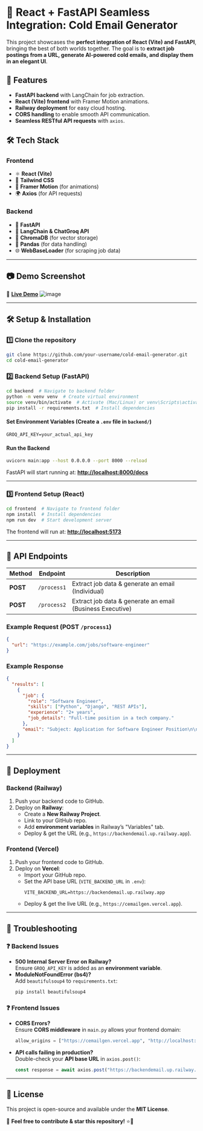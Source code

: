 # 🚀 React + FastAPI Seamless Integration: Cold Email Generator

This project showcases the **perfect integration of React (Vite) and FastAPI**, bringing the best of both worlds together. The goal is to **extract job postings from a URL, generate AI-powered cold emails, and display them in an elegant UI**.

## 🌟 Features
- **FastAPI backend** with LangChain for job extraction.
- **React (Vite) frontend** with Framer Motion animations.
- **Railway deployment** for easy cloud hosting.
- **CORS handling** to enable smooth API communication.
- **Seamless RESTful API requests** with `axios`.

## 🛠️ Tech Stack
### **Frontend**
- ⚛️ **React (Vite)**
- 🎨 **Tailwind CSS**
- 🚀 **Framer Motion** (for animations)
- 🌍 **Axios** (for API requests)

### **Backend**
- 🐍 **FastAPI**
- 🤖 **LangChain & ChatGroq API**
- 📂 **ChromaDB** (for vector storage)
- 📝 **Pandas** (for data handling)
- 🌐 **WebBaseLoader** (for scraping job data)

---

## 📷 **Demo Screenshot**
🚀 **[Live Demo](https://cemailgen.vercel.app/)** 
![image](https://github.com/user-attachments/assets/2e1d2cde-3057-4392-a96c-f88f82a2fe98)


---

## 🛠️ **Setup & Installation**
### **1️⃣ Clone the repository**
```sh
git clone https://github.com/your-username/cold-email-generator.git
cd cold-email-generator
```

### **2️⃣ Backend Setup (FastAPI)**
```sh
cd backend  # Navigate to backend folder
python -m venv venv  # Create virtual environment
source venv/bin/activate  # Activate (Mac/Linux) or venv\Scripts\activate (Windows)
pip install -r requirements.txt  # Install dependencies
```

#### **Set Environment Variables** (Create a `.env` file in `backend/`)
```
GROQ_API_KEY=your_actual_api_key
```

#### **Run the Backend**
```sh
uvicorn main:app --host 0.0.0.0 --port 8000 --reload
```
FastAPI will start running at: **[http://localhost:8000/docs](http://localhost:8000/docs)**

---

### **3️⃣ Frontend Setup (React)**
```sh
cd frontend  # Navigate to frontend folder
npm install  # Install dependencies
npm run dev  # Start development server
```
The frontend will run at: **[http://localhost:5173](http://localhost:5173)**

---

## 🔄 **API Endpoints**
| Method | Endpoint | Description |
|--------|----------|------------|
| **POST** | `/process1` | Extract job data & generate an email (Individual) |
| **POST** | `/process2` | Extract job data & generate an email (Business Executive) |

### **Example Request (POST `/process1`)**
```json
{
  "url": "https://example.com/jobs/software-engineer"
}
```

### **Example Response**
```json
{
  "results": [
    {
      "job": {
        "role": "Software Engineer",
        "skills": ["Python", "Django", "REST APIs"],
        "experience": "2+ years",
        "job_details": "Full-time position in a tech company."
      },
      "email": "Subject: Application for Software Engineer Position\n\nDear Hiring Manager, ..."
    }
  ]
}
```

---

## 🚀 **Deployment**
### **Backend (Railway)**
1. Push your backend code to GitHub.
2. Deploy on **Railway**:
   - Create a **New Railway Project**.
   - Link to your GitHub repo.
   - Add **environment variables** in Railway’s "Variables" tab.
   - Deploy & get the URL (e.g., `https://backendemail.up.railway.app`).

### **Frontend (Vercel)**
1. Push your frontend code to GitHub.
2. Deploy on **Vercel**:
   - Import your GitHub repo.
   - Set the API base URL (`VITE_BACKEND_URL` in `.env`):
     ```
     VITE_BACKEND_URL=https://backendemail.up.railway.app
     ```
   - Deploy & get the live URL (e.g., `https://cemailgen.vercel.app`).

---

## 📌 **Troubleshooting**
### ❓ **Backend Issues**
- **500 Internal Server Error on Railway?**  
  Ensure `GROQ_API_KEY` is added as an **environment variable**.
- **ModuleNotFoundError (bs4)?**  
  Add `beautifulsoup4` to `requirements.txt`:
  ```sh
  pip install beautifulsoup4
  ```

### ❓ **Frontend Issues**
- **CORS Errors?**  
  Ensure **CORS middleware** in `main.py` allows your frontend domain:
  ```python
  allow_origins = ["https://cemailgen.vercel.app", "http://localhost:5173"]
  ```
- **API calls failing in production?**  
  Double-check your **API base URL** in `axios.post()`:
  ```js
  const response = await axios.post("https://backendemail.up.railway.app/process1", { url });
  ```

---

## 📜 **License**
This project is open-source and available under the **MIT License**.

📩 **Feel free to contribute & star this repository!** ⭐🚀
